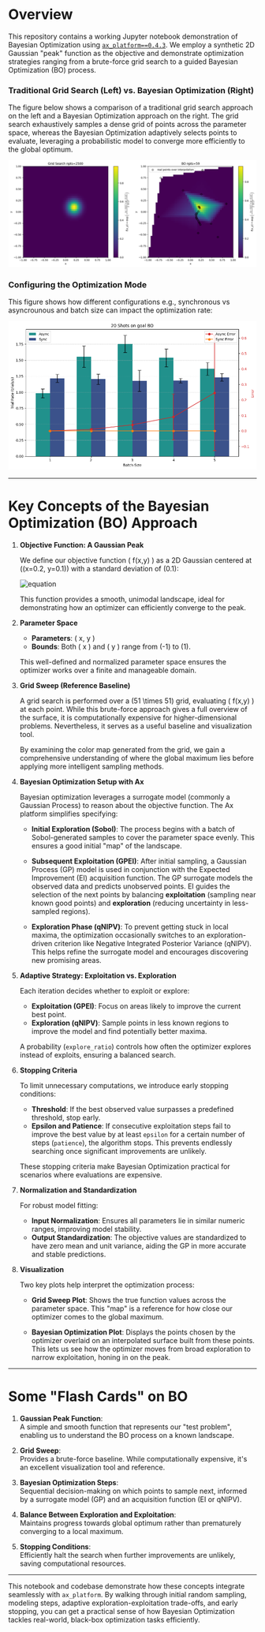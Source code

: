 # Overview
This repository contains a working Jupyter notebook demonstration of Bayesian Optimization using [`ax_platform==0.4.3`](https://github.com/facebook/Ax). We employ a synthetic 2D Gaussian "peak" function as the objective and demonstrate optimization strategies ranging from a brute-force grid search to a guided Bayesian Optimization (BO) process.

### Traditional Grid Search (Left) vs. Bayesian Optimization (Right)

The figure below shows a comparison of a traditional grid search approach on the left and a Bayesian Optimization approach on the right. The grid search exhaustively samples a dense grid of points across the parameter space, whereas the Bayesian Optimization adaptively selects points to evaluate, leveraging a probabilistic model to converge more efficiently to the global optimum.

![top view](figures/output_1.png)

### Configuring the Optimization Mode

This figure shows how different configurations e.g., synchronous vs asyncrounous and batch size can impact the optimization rate:

![top view](figures/config_rates.png)

---

# Key Concepts of the Bayesian Optimization (BO) Approach

1. **Objective Function: A Gaussian Peak**

   We define our objective function \( f(x,y) \) as a 2D Gaussian centered at \((x=0.2, y=0.1)\) with a standard deviation of \(0.1\):

   ![equation](https://render.githubusercontent.com/render/math?math=f(x,y)%3D%5Cexp%5Cleft(-%5Cfrac%7B(x-0.2)%5E2%2B(y-0.1)%5E2%7D%7B2%5Ccdot(0.1)%5E2%7D%5Cright))


   This function provides a smooth, unimodal landscape, ideal for demonstrating how an optimizer can efficiently converge to the peak.

2. **Parameter Space**

   - **Parameters**: \( x, y \)
   - **Bounds**: Both \( x \) and \( y \) range from \(-1\) to \(1\).
   
   This well-defined and normalized parameter space ensures the optimizer works over a finite and manageable domain.

3. **Grid Sweep (Reference Baseline)**

   A grid search is performed over a \(51 \times 51\) grid, evaluating \( f(x,y) \) at each point. While this brute-force approach gives a full overview of the surface, it is computationally expensive for higher-dimensional problems. Nevertheless, it serves as a useful baseline and visualization tool.

   By examining the color map generated from the grid, we gain a comprehensive understanding of where the global maximum lies before applying more intelligent sampling methods.

4. **Bayesian Optimization Setup with Ax**

   Bayesian optimization leverages a surrogate model (commonly a Gaussian Process) to reason about the objective function. The Ax platform simplifies specifying:

   - **Initial Exploration (Sobol)**:
     The process begins with a batch of Sobol-generated samples to cover the parameter space evenly. This ensures a good initial "map" of the landscape.

   - **Subsequent Exploitation (GPEI)**:
     After initial sampling, a Gaussian Process (GP) model is used in conjunction with the Expected Improvement (EI) acquisition function. The GP surrogate models the observed data and predicts unobserved points. EI guides the selection of the next points by balancing **exploitation** (sampling near known good points) and **exploration** (reducing uncertainty in less-sampled regions).

   - **Exploration Phase (qNIPV)**:
     To prevent getting stuck in local maxima, the optimization occasionally switches to an exploration-driven criterion like Negative Integrated Posterior Variance (qNIPV). This helps refine the surrogate model and encourages discovering new promising areas.

5. **Adaptive Strategy: Exploitation vs. Exploration**

   Each iteration decides whether to exploit or explore:
   
   - **Exploitation (GPEI)**: Focus on areas likely to improve the current best point.  
   - **Exploration (qNIPV)**: Sample points in less known regions to improve the model and find potentially better maxima.

   A probability (`explore_ratio`) controls how often the optimizer explores instead of exploits, ensuring a balanced search.

6. **Stopping Criteria**

   To limit unnecessary computations, we introduce early stopping conditions:
   
   - **Threshold**: If the best observed value surpasses a predefined threshold, stop early.
   - **Epsilon and Patience**: If consecutive exploitation steps fail to improve the best value by at least `epsilon` for a certain number of steps (`patience`), the algorithm stops. This prevents endlessly searching once significant improvements are unlikely.

   These stopping criteria make Bayesian Optimization practical for scenarios where evaluations are expensive.

7. **Normalization and Standardization**

   For robust model fitting:
   
   - **Input Normalization**: Ensures all parameters lie in similar numeric ranges, improving model stability.
   - **Output Standardization**: The objective values are standardized to have zero mean and unit variance, aiding the GP in more accurate and stable predictions.

8. **Visualization**

   Two key plots help interpret the optimization process:
   
   - **Grid Sweep Plot**: Shows the true function values across the parameter space. This "map" is a reference for how close our optimizer comes to the global maximum.
   
   - **Bayesian Optimization Plot**: Displays the points chosen by the optimizer overlaid on an interpolated surface built from these points. This lets us see how the optimizer moves from broad exploration to narrow exploitation, honing in on the peak.

---

# Some "Flash Cards" on BO

1. **Gaussian Peak Function**:  
   A simple and smooth function that represents our "test problem", enabling us to understand the BO process on a known landscape.

2. **Grid Sweep**:  
   Provides a brute-force baseline. While computationally expensive, it's an excellent visualization tool and reference.

3. **Bayesian Optimization Steps**:  
   Sequential decision-making on which points to sample next, informed by a surrogate model (GP) and an acquisition function (EI or qNIPV).

4. **Balance Between Exploration and Exploitation**:  
   Maintains progress towards global optimum rather than prematurely converging to a local maximum.

5. **Stopping Conditions**:  
   Efficiently halt the search when further improvements are unlikely, saving computational resources.

---

This notebook and codebase demonstrate how these concepts integrate seamlessly with `ax_platform`. By walking through initial random sampling, modeling steps, adaptive exploration-exploitation trade-offs, and early stopping, you can get a practical sense of how Bayesian Optimization tackles real-world, black-box optimization tasks efficiently.
